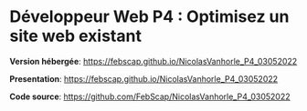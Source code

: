 # Développeur Web P4 : Optimisez un site web existant

**Version hébergée**: https://febscap.github.io/NicolasVanhorle_P4_03052022

**Presentation**: https://febscap.github.io/NicolasVanhorle_P4_03052022

**Code source**: https://github.com/FebScap/NicolasVanhorle_P4_03052022
